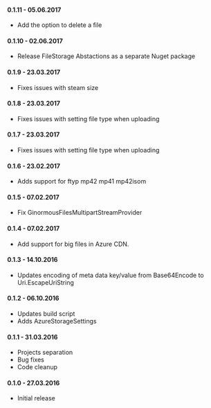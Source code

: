#### 0.1.11 - 05.06.2017
* Add the option to delete a file

#### 0.1.10 - 02.06.2017
* Release FileStorage Abstactions as a separate Nuget package

#### 0.1.9 - 23.03.2017
* Fixes issues with steam size

#### 0.1.8 - 23.03.2017
* Fixes issues with setting file type when uploading

#### 0.1.7 - 23.03.2017
* Fixes issues with setting file type when uploading

#### 0.1.6 - 23.02.2017
* Adds support for ftyp mp42 mp41 mp42isom

#### 0.1.5 - 07.02.2017
* Fix GinormousFilesMultipartStreamProvider

#### 0.1.4 - 07.02.2017
* Add support for big files in Azure CDN.

#### 0.1.3 - 14.10.2016
* Updates encoding of meta data key/value from Base64Encode to Uri.EscapeUriString

#### 0.1.2 - 06.10.2016
* Updates build script
* Adds AzureStorageSettings

#### 0.1.1 - 31.03.2016
* Projects separation
* Bug fixes
* Code cleanup

#### 0.1.0 - 27.03.2016
* Initial release
